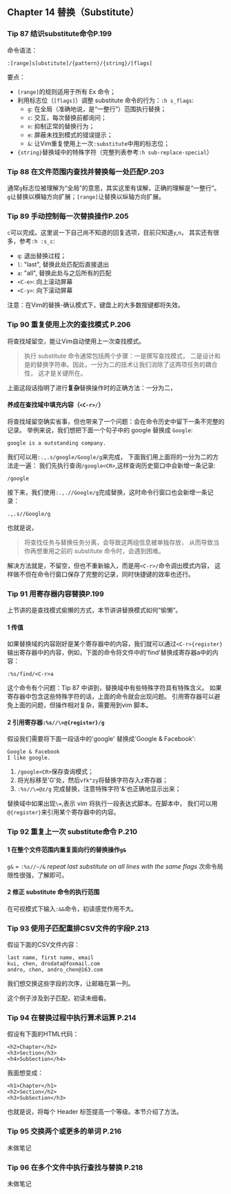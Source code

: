 
## Chapter 14 替换（Substitute）
### Tip 87 结识substitute命令P.199
命令语法：

	:[range]s[ubstitute]/{pattern}/{string}/[flags]
要点：
- `[range]`的规则适用于所有 Ex 命令；
- 利用标志位（`[flags]`）调整 substitute 命令的行为：`:h s_flags`:
	- `g`: 在全局（准确地说，是“一整行”）范围执行替换；
	- `c`: 交互，每次替换前都询问；
	- `n`: 抑制正常的替换行为；
	- `e`: 屏蔽未找到模式的错误提示；
	- `&`: 让Vim重复使用上一次`:substitute`中用的标志位；
- `{string}`替换域中的特殊字符（完整列表参考`:h sub-replace-special`）

### Tip 88 在文件范围内查找并替换每一处匹配P.203
通常`g`标志位被理解为“全局”的意思，其实这里有误解，正确的理解是“一整行”。
`g`让替换以横轴方向扩展；`[range]`让替换以纵轴方向扩展。

### Tip 89 手动控制每一次替换操作P.205
`c`可以完成。这里说一下自己尚不知道的回复选项，目前只知道`y`,`n`，
其实还有很多，参考`:h :s_c`:

- `q`: 退出替换过程；
- `l`: "last", 替换此处匹配后直接退出
- `a`: "all", 替换此处与之后所有的匹配
- `<C-e>`: 向上滚动屏幕
- `<C-y>`: 向下滚动屏幕

注意：在Vim的替换-确认模式下，键盘上的大多数按键都将失效。

### Tip 90 重复使用上次的查找模式 P.206
将查找域留空，能让Vim自动使用上一次查找模式。

> 执行 substitute 命令通常包括两个步骤：一是撰写查找模式，
> 二是设计和是的替换字符串。因此，一分为二的技术让我们消除了这两项任务的耦合性，
> 这才是关键所在。

上面这段话指明了进行**复杂**替换操作时的正确方法：一分为二，

#### 养成在查找域中填充内容（`<C-r>/`）
将查找域留空确实省事，但也带来了一个问题：会在命令历史中留下一条不完整的记录。
举例来说，我们想把下面一个句子中的 google 替换成 `Google`:

	google is a outstanding company.
我们可以用`:.,.s/google/Google/g`来完成，
下面我们用上面将的一分为二的方法走一遍：
我们先执行查询`/google<CR>`,这样查询历史窗口中会新增一条记录:

	/google
接下来，我们使用`:.,.//Google/g`完成替换，这时命令行窗口也会新增一条记录：

	.,.s//Google/g
也就是说，

> 将查找任务与替换任务分离，会导致这两组信息被单独存放，
> 从而导致当你再想重用之前的 substitute 命令时，会遇到困难。

解决方法就是，不留空，但也不重新输入，而是用`<C-r>/`命令调出模式内容，
这样做不但在命令行窗口保存了完整的记录，同时快捷键的效率也还行。

### Tip 91 用寄存器内容替换P.199
上节讲的是查找模式偷懒的方式，本节讲讲替换模式如何“偷懒”。

#### 1 传值
如果替换域的内容刚好是某个寄存器中的内容，我们就可以通过`<C-r>{register}`
输出寄存器中的内容，例如，下面的命令将文件中的'find'替换成寄存器a中的内容：

	:%s/find/<C-r>a
这个命令有个问题：Tip 87 中讲到，替换域中有些特殊字符具有特殊含义。
如果寄存器中包含这些特殊字符的话，上面的命令就会出现问题。
引用寄存器可以避免上面的问题，但操作相对复杂，需要用到vim 脚本。


#### 2 引用寄存器`:%s//\=@{register}/g`
假设我们需要将下面一段话中的'google' 替换成'Google & Facebook':

	Google & Facebook
	I like google.
1. `/google<CR>`保存查询模式；
2. 将光标移至'G'处，然后`vfk"zy`将替换字符存入z寄存器；
3. `:%s//\=@z/g` 完成替换，注意特殊字符'&'也正确地显示出来；

替换域中如果出现`\=`,表示 vim 将执行一段表达式脚本。在脚本中，
我们可以用`@{register}`来引用某个寄存器中的内容。

### Tip 92 重复上一次 substitute命令 P.210

#### 1 在整个文件范围内重复面向行的替换操作`g&`
`g&` = `:%s//~/&` *repeat last substitute on all lines with the same flags*
次命令局限性很强，了解即可。

#### 2 修正 substitute 命令的执行范围
在可视模式下输入`:&&`命令，初读感觉作用不大。

### Tip 93 使用子匹配重排CSV文件的字段P.213
假设下面的CSV文件内容：

	last name, first name, email
	kui, chen, drodata@foxmail.com
	andro, chen, andro_chen@163.com
我们想交换这些字段的次序，让邮箱在第一列。

这个例子涉及到子匹配，初读未细看。

### Tip 94 在替换过程中执行算术运算 P.214
假设有下面的HTML代码：

	<h2>Chapter</h2>
	<h3>Section</h3>
	<h4>SubSection</h4>
我面想变成：

	<h1>Chapter</h1>
	<h2>Section</h2>
	<h3>SubSection</h3>
也就是说，将每个 Header 标签提高一个等级。本节介绍了方法。

### Tip 95 交换两个或更多的单词 P.216
未做笔记
### Tip 96 在多个文件中执行查找与替换 P.218
未做笔记
